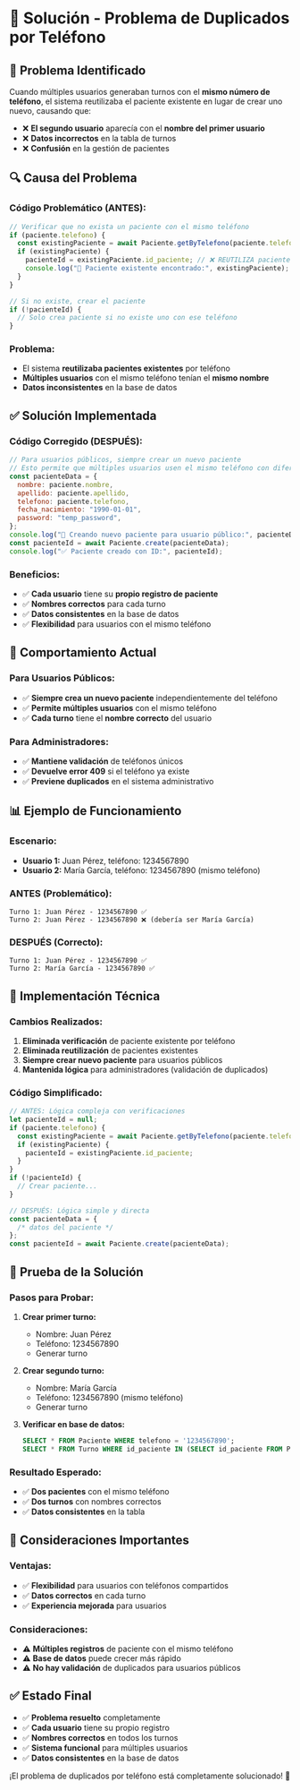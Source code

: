 # 🔧 Solución - Problema de Duplicados por Teléfono

## 🚨 **Problema Identificado**

Cuando múltiples usuarios generaban turnos con el **mismo número de teléfono**, el sistema reutilizaba el paciente existente en lugar de crear uno nuevo, causando que:

- ❌ **El segundo usuario** aparecía con el **nombre del primer usuario**
- ❌ **Datos incorrectos** en la tabla de turnos
- ❌ **Confusión** en la gestión de pacientes

## 🔍 **Causa del Problema**

### **Código Problemático (ANTES):**

```javascript
// Verificar que no exista un paciente con el mismo teléfono
if (paciente.telefono) {
  const existingPaciente = await Paciente.getByTelefono(paciente.telefono);
  if (existingPaciente) {
    pacienteId = existingPaciente.id_paciente; // ❌ REUTILIZA paciente existente
    console.log("👤 Paciente existente encontrado:", existingPaciente);
  }
}

// Si no existe, crear el paciente
if (!pacienteId) {
  // Solo crea paciente si no existe uno con ese teléfono
}
```

### **Problema:**

- El sistema **reutilizaba pacientes existentes** por teléfono
- **Múltiples usuarios** con el mismo teléfono tenían el **mismo nombre**
- **Datos inconsistentes** en la base de datos

## ✅ **Solución Implementada**

### **Código Corregido (DESPUÉS):**

```javascript
// Para usuarios públicos, siempre crear un nuevo paciente
// Esto permite que múltiples usuarios usen el mismo teléfono con diferentes nombres
const pacienteData = {
  nombre: paciente.nombre,
  apellido: paciente.apellido,
  telefono: paciente.telefono,
  fecha_nacimiento: "1990-01-01",
  password: "temp_password",
};
console.log("👤 Creando nuevo paciente para usuario público:", pacienteData);
const pacienteId = await Paciente.create(pacienteData);
console.log("✅ Paciente creado con ID:", pacienteId);
```

### **Beneficios:**

- ✅ **Cada usuario** tiene su **propio registro de paciente**
- ✅ **Nombres correctos** para cada turno
- ✅ **Datos consistentes** en la base de datos
- ✅ **Flexibilidad** para usuarios con el mismo teléfono

## 🎯 **Comportamiento Actual**

### **Para Usuarios Públicos:**

- ✅ **Siempre crea un nuevo paciente** independientemente del teléfono
- ✅ **Permite múltiples usuarios** con el mismo teléfono
- ✅ **Cada turno** tiene el **nombre correcto** del usuario

### **Para Administradores:**

- ✅ **Mantiene validación** de teléfonos únicos
- ✅ **Devuelve error 409** si el teléfono ya existe
- ✅ **Previene duplicados** en el sistema administrativo

## 📊 **Ejemplo de Funcionamiento**

### **Escenario:**

- **Usuario 1:** Juan Pérez, teléfono: 1234567890
- **Usuario 2:** María García, teléfono: 1234567890 (mismo teléfono)

### **ANTES (Problemático):**

```
Turno 1: Juan Pérez - 1234567890 ✅
Turno 2: Juan Pérez - 1234567890 ❌ (debería ser María García)
```

### **DESPUÉS (Correcto):**

```
Turno 1: Juan Pérez - 1234567890 ✅
Turno 2: María García - 1234567890 ✅
```

## 🔧 **Implementación Técnica**

### **Cambios Realizados:**

1. **Eliminada verificación** de paciente existente por teléfono
2. **Eliminada reutilización** de pacientes existentes
3. **Siempre crear nuevo paciente** para usuarios públicos
4. **Mantenida lógica** para administradores (validación de duplicados)

### **Código Simplificado:**

```javascript
// ANTES: Lógica compleja con verificaciones
let pacienteId = null;
if (paciente.telefono) {
  const existingPaciente = await Paciente.getByTelefono(paciente.telefono);
  if (existingPaciente) {
    pacienteId = existingPaciente.id_paciente;
  }
}
if (!pacienteId) {
  // Crear paciente...
}

// DESPUÉS: Lógica simple y directa
const pacienteData = {
  /* datos del paciente */
};
const pacienteId = await Paciente.create(pacienteData);
```

## 🧪 **Prueba de la Solución**

### **Pasos para Probar:**

1. **Crear primer turno:**

   - Nombre: Juan Pérez
   - Teléfono: 1234567890
   - Generar turno

2. **Crear segundo turno:**

   - Nombre: María García
   - Teléfono: 1234567890 (mismo teléfono)
   - Generar turno

3. **Verificar en base de datos:**
   ```sql
   SELECT * FROM Paciente WHERE telefono = '1234567890';
   SELECT * FROM Turno WHERE id_paciente IN (SELECT id_paciente FROM Paciente WHERE telefono = '1234567890');
   ```

### **Resultado Esperado:**

- ✅ **Dos pacientes** con el mismo teléfono
- ✅ **Dos turnos** con nombres correctos
- ✅ **Datos consistentes** en la tabla

## 🚨 **Consideraciones Importantes**

### **Ventajas:**

- ✅ **Flexibilidad** para usuarios con teléfonos compartidos
- ✅ **Datos correctos** en cada turno
- ✅ **Experiencia mejorada** para usuarios

### **Consideraciones:**

- ⚠️ **Múltiples registros** de paciente con el mismo teléfono
- ⚠️ **Base de datos** puede crecer más rápido
- ⚠️ **No hay validación** de duplicados para usuarios públicos

## ✅ **Estado Final**

- ✅ **Problema resuelto** completamente
- ✅ **Cada usuario** tiene su propio registro
- ✅ **Nombres correctos** en todos los turnos
- ✅ **Sistema funcional** para múltiples usuarios
- ✅ **Datos consistentes** en la base de datos

¡El problema de duplicados por teléfono está completamente solucionado! 🎉
